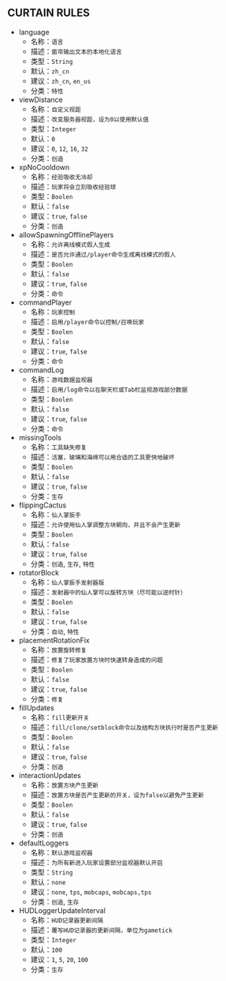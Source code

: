 ## CURTAIN RULES

* language
    * 名称：`语言`
    * 描述：`窗帘输出文本的本地化语言`
    * 类型：`String`
    * 默认：`zh_cn`
    * 建议：`zh_cn`, `en_us`
    * 分类：`特性`
* viewDistance
    * 名称：`自定义视距`
    * 描述：`改变服务器视距，设为0以使用默认值`
    * 类型：`Integer`
    * 默认：`0`
    * 建议：`0`, `12`, `16`, `32`
    * 分类：`创造`
* xpNoCooldown
    * 名称：`经验吸收无冷却`
    * 描述：`玩家将会立刻吸收经验球`
    * 类型：`Boolen`
    * 默认：`false`
    * 建议：`true`, `false`
    * 分类：`创造`
* allowSpawningOfflinePlayers
    * 名称：`允许离线模式假人生成`
    * 描述：`是否允许通过/player命令生成离线模式的假人`
    * 类型：`Boolen`
    * 默认：`false`
    * 建议：`true`, `false`
    * 分类：`命令`
* commandPlayer
    * 名称：`玩家控制`
    * 描述：`启用/player命令以控制/召唤玩家`
    * 类型：`Boolen`
    * 默认：`false`
    * 建议：`true`, `false`
    * 分类：`命令`
* commandLog
    * 名称：`游戏数据监视器`
    * 描述：`启用/log命令以在聊天栏或Tab栏监视游戏部分数据`
    * 类型：`Boolen`
    * 默认：`false`
    * 建议：`true`, `false`
    * 分类：`命令`
* missingTools
    * 名称：`工具缺失修复`
    * 描述：`活塞，玻璃和海绵可以用合适的工具更快地破坏`
    * 类型：`Boolen`
    * 默认：`false`
    * 建议：`true`, `false`
    * 分类：`生存`
* flippingCactus
    * 名称：`仙人掌扳手`
    * 描述：`允许使用仙人掌调整方块朝向，并且不会产生更新`
    * 类型：`Boolen`
    * 默认：`false`
    * 建议：`true`, `false`
    * 分类：`创造`, `生存`, `特性`
* rotatorBlock
    * 名称：`仙人掌扳手发射器版`
    * 描述：`发射器中的仙人掌可以旋转方块（尽可能以逆时针）`
    * 类型：`Boolen`
    * 默认：`false`
    * 建议：`true`, `false`
    * 分类：`自动`, `特性`
* placementRotationFix
    * 名称：`放置旋转修复`
    * 描述：`修复了玩家放置方块时快速转身造成的问题`
    * 类型：`Boolen`
    * 默认：`false`
    * 建议：`true`, `false`
    * 分类：`修复`
* fillUpdates
    * 名称：`fill更新开关`
    * 描述：`fill/clone/setblock命令以及结构方块执行时是否产生更新`
    * 类型：`Boolen`
    * 默认：`false`
    * 建议：`true`, `false`
    * 分类：`创造`
* interactionUpdates
    * 名称：`放置方块产生更新`
    * 描述：`放置方块是否产生更新的开关，设为false以避免产生更新`
    * 类型：`Boolen`
    * 默认：`false`
    * 建议：`true`, `false`
    * 分类：`创造`
* defaultLoggers
    * 名称：`默认游戏监视器`
    * 描述：`为所有新进入玩家设置部分监视器默认开启`
    * 类型：`String`
    * 默认：`none`
    * 建议：`none`, `tps`, `mobcaps`, `mobcaps,tps`
    * 分类：`创造`, `生存`
* HUDLoggerUpdateInterval
    * 名称：`HUD记录器更新间隔`
    * 描述：`覆写HUD记录器的更新间隔，单位为gametick`
    * 类型：`Integer`
    * 默认：`100`
    * 建议：`1`, `5`, `20`, `100`
    * 分类：`生存`